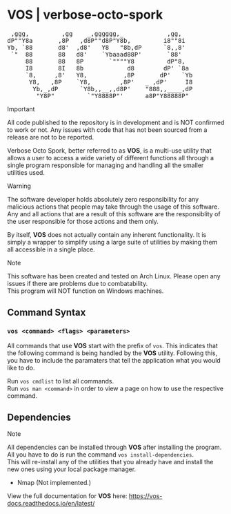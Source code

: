 # VOS | verbose-octo-spork
<pre> ,ggg,         ,gg    _,gggggg,_            ,gg,   
dP""Y8a       ,8P   ,d8P""d8P"Y8b,         i8""8i  
Yb, `88       d8'  ,d8'   Y8   "8b,dP      `8,,8'  
 `"  88       88   d8'    `Ybaaad88P'       `88'   
     88       88   8P       `""""Y8         dP"8,  
     I8       8I   8b            d8        dP' `8a 
     `8,     ,8'   Y8,          ,8P       dP'   `Yb
      Y8,   ,8P    `Y8,        ,8P'   _ ,dP'     I8
       Yb,_,dP      `Y8b,,__,,d8P'    "888,,____,dP
        "Y8P"         `"Y8888P"'      a8P"Y88888P"</pre>                                                   
> [!IMPORTANT]
> All code published to the repository is in development and is NOT confirmed to work or not. Any issues with code that has not been sourced from a release are not to be reported.

Verbose Octo Spork, better referred to as <b>VOS</b>, is a multi-use utility that allows a user to access a wide variety of different functions all through a single program responsible for managing and handling all the smaller utilities used.

> [!WARNING]
> The software developer holds absolutely zero responsibility for any malicious actions that people may take through the usage of this software. Any and all actions that are a result of this software are the responsiblity of the user responsible for those actions and them only.

By itself, <b>VOS</b> does not actually contain any inherent functionality. It is simply a wrapper to simplify using a large suite of utilities by making them all accessible in a single place.

> [!NOTE]
> This software has been created and tested on Arch Linux. Please open any issues if there are problems due to combatability.
> </br>This program will NOT function on Windows machines.

## Command Syntax
### ```vos <command> <flags> <parameters>```

All commands that use <b>VOS</b> start with the prefix of `vos`. This indicates that the following command is being handled by the <b>VOS</b> utility. Following this, you have to include the paramaters that tell the application what you would like to do.

Run `vos cmdlist` to list all commands.
</br>Run `vos man <command>` in order to view a page on how to use the respective command.

## Dependencies
> [!NOTE]
> All dependencies can be installed through <b>VOS</b> after installing the program. All you have to do is run the command `vos install-dependencies`.
> </br>This will re-install any of the utilities that you already have and install the new ones using your local package manager.

- Nmap (Not implemented.)

View the full documentation for <b>VOS</b> here: https://vos-docs.readthedocs.io/en/latest/

